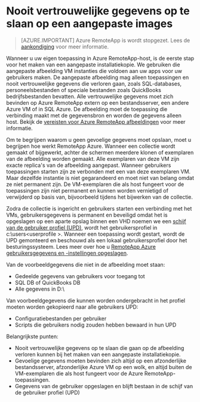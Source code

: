 
<properties
    pageTitle="Nooit gevoelige gegevens opslaan in aangepaste afbeeldingen voor Azure RemoteApp | Microsoft Azure"
    description="Informatie over de richtlijnen voor het opslaan van gegevens in aangepaste images in Azure RemoteApp"
    services="remoteapp"
    documentationCenter=""
    authors="lizap"
    manager="mbaldwin" />

<tags
    ms.service="remoteapp"
    ms.workload="compute"
    ms.tgt_pltfrm="na"
    ms.devlang="na"
    ms.topic="article"
    ms.date="08/15/2016"
    ms.author="elizapo" />


# <a name="never-store-sensitive-data-on-custom-images"></a>Nooit vertrouwelijke gegevens op te slaan op een aangepaste images

> [AZURE.IMPORTANT]
> Azure RemoteApp is wordt stopgezet. Lees de [aankondiging](https://go.microsoft.com/fwlink/?linkid=821148) voor meer informatie.

Wanneer u uw eigen toepassing in Azure RemoteApp-host, is de eerste stap voor het maken van een aangepaste installatiekopie. We gebruiken die aangepaste afbeelding VM instanties die voldoen aan uw apps voor uw gebruikers maken. De aangepaste afbeelding mag alleen toepassingen en nooit vertrouwelijke gegevens die verloren gaan, zoals SQL-databases, personeelsbestanden of speciale bestanden zoals QuickBooks bedrijfsbestanden bevatten. Alle vertrouwelijke gegevens moet zich bevinden op Azure RemoteApp extern op een bestandsserver, een andere Azure VM of in SQL Azure. De afbeelding moet de toepassing die verbinding maakt met de gegevensbron en worden de gegevens alleen host. Bekijk de [vereisten voor Azure RemoteApp afbeeldingen](remoteapp-imagereqs.md) voor meer informatie. 

Om te begrijpen waarom u geen gevoelige gegevens moet opslaan, moet u begrijpen hoe werkt RemoteApp Azure. Wanneer een collectie wordt gemaakt of bijgewerkt, achter de schermen meerdere klonen of exemplaren van de afbeelding worden gemaakt. Alle exemplaren van deze VM zijn exacte replica's van de afbeelding aangepast. Wanneer gebruikers toepassingen starten zijn ze verbonden met een van deze exemplaren VM. Maar dezelfde instantie is niet gegarandeerd en moet niet van belang omdat ze niet permanent zijn. De VM-exemplaren die als host fungeert voor de toepassingen zijn niet permanent en kunnen worden vernietigd of verwijderd op basis van, bijvoorbeeld tijdens het bijwerken van de collectie. 

Zodra de collectie is ingericht en gebruikers starten een verbinding met het VMs, gebruikersgegevens is permanent en beveiligd omdat het is opgeslagen op een aparte opslag binnen een VHD noemen we een [schijf van de gebruiker profiel (UPD)](remoteapp-upd.md), wordt het gebruikersprofiel in c:\users\<userprofile >. Wanneer een toepassing wordt gestart, wordt de UPD gemonteerd en beschouwd als een lokaal gebruikersprofiel door het besturingssysteem. Lees meer over hoe u [RemoteApp Azure gebruikersgegevens en -instellingen opgeslagen](remoteapp-upd.md).

Van de voorbeeldgegevens die niet in de afbeelding moet staan:

- Gedeelde gegevens van gebruikers voor toegang tot
- SQL DB of QuickBooks DB
- Alle gegevens in D:\

Van voorbeeldgegevens die kunnen worden ondergebracht in het profiel moeten worden gekopieerd naar alle gebruikers UPD:

- Configuratiebestanden per gebruiker
- Scripts die gebruikers nodig zouden hebben bewaard in hun UPD

Belangrijkste punten:

- Nooit vertrouwelijke gegevens op te slaan die gaan op de afbeelding verloren kunnen bij het maken van een aangepaste installatiekopie.
- Gevoelige gegevens moeten bevinden zich altijd op een afzonderlijke bestandsserver, afzonderlijke Azure VM op een wolk, en altijd buiten de VM-exemplaren die als host fungeert voor de Azure RemoteApp-toepassingen. 
- Gegevens van de gebruiker opgeslagen en blijft bestaan in de schijf van de gebruiker profiel (UPD)


